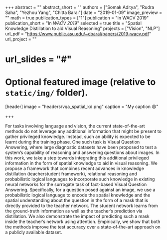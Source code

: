 +++
abstract = ""
abstract_short = ""
authors = ["Somak Aditya", "Rudra Saha", "Yezhou Yang", "Chitta Baral"]
date = "2019-01-09"
image_preview = ""
math = true
publication_types = ["1"]
publication = "In WACV 2019"
publication_short = "In *WACV 2019*"
selected = true
title = "Spatial Knowledge Distillation to aid Visual Reasoning"
projects = ["Vision", "NLP"]
url_pdf = "https://www.public.asu.edu/~cbaral/papers/2019-wacv.pdf"
url_project = ""
# url_slides = "#"


# Optional featured image (relative to `static/img/` folder).
[header]
image = "headers/vqa_spatial_kd.png"
caption = "My caption :smile:"

+++

For tasks involving language and vision, the current state-of-the-art methods do not leverage any additional information
that might be present to gather privileged knowledge. Instead, such an ability is expected to be learnt during the training
phase. One such task is Visual Question Answering, where large diagnostic datasets have been proposed to
test a system’s capability of reasoning and answering questions about images. In
this work, we take a step towards integrating this additional privileged information in the form of spatial knowledge to
aid in visual reasoning. We propose a framework that combines recent advances in knowledge distillation (teacherstudent
framework), relational reasoning and probabilistic logical languages to incorporate such knowledge in existing
neural networks for the surrogate task of fact-based Visual Question Answering. Specifically, for a question posed
against an image, we use a probabilistic logical language to encode the spatial knowledge and the spatial understanding
about the question in the form of a mask that is directly provided to the teacher network. The student network learns
from the ground-truth information as well as the teacher’s prediction via distillation. We also demonstrate the impact
of predicting such a mask inside the teacher’s network using attention. Empirically, we show that both the methods
improve the test accuracy over a state-of-the-art approach on a publicly available dataset.
